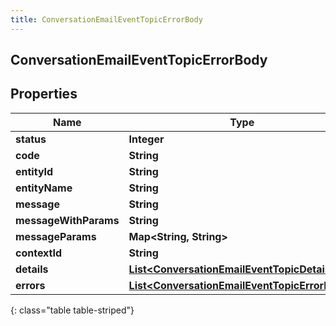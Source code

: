 ```yaml
---
title: ConversationEmailEventTopicErrorBody
---
```

## ConversationEmailEventTopicErrorBody


## Properties

| Name | Type | Description | Notes |
| ------------ | ------------- | ------------- | ------------- |
| **status** | **Integer** |  |  [optional] |
| **code** | **String** |  |  [optional] |
| **entityId** | **String** |  |  [optional] |
| **entityName** | **String** |  |  [optional] |
| **message** | **String** |  |  [optional] |
| **messageWithParams** | **String** |  |  [optional] |
| **messageParams** | **Map&lt;String, String&gt;** |  |  [optional] |
| **contextId** | **String** |  |  [optional] |
| **details** | [**List&lt;ConversationEmailEventTopicDetail&gt;**](ConversationEmailEventTopicDetail.html) |  |  [optional] |
| **errors** | [**List&lt;ConversationEmailEventTopicErrorBody&gt;**](ConversationEmailEventTopicErrorBody.html) |  |  [optional] |
{: class="table table-striped"}



